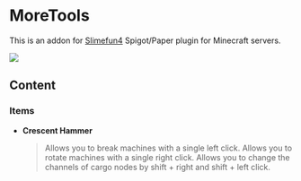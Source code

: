 # MoreTools
This is an addon for [Slimefun4](https://github.com/TheBusyBiscuit/Slimefun4) Spigot/Paper plugin for Minecraft servers.

![](https://thebusybiscuit.github.io/builds/LinoxGH/MoreTools/build/badge.svg)

## Content
### Items
* <b>Crescent Hammer</b> 
    > Allows you to break machines with a single left click.
    > Allows you to rotate machines with a single right click.
    > Allows you to change the channels of cargo nodes by shift + right and shift + left click.
